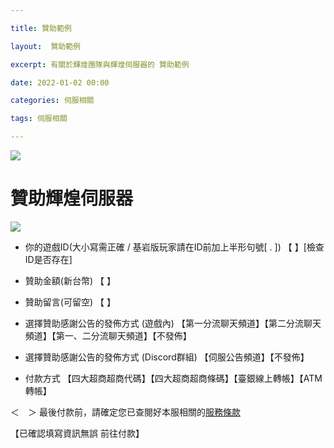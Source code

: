 ```yaml
---

title: 贊助範例

layout:  贊助範例

excerpt: 有關於輝煌團隊與輝煌伺服器的 贊助範例

date: 2022-01-02 00:00

categories: 伺服相關

tags: 伺服相關

---
```



![](https://media.discordapp.net/attachments/596718421966716928/971190210928992267/AddText_05-04-06.36.35.png)

# 贊助輝煌伺服器

![](https://cdn.discordapp.com/attachments/596718421966716928/995552584297353306/AddText_07-10-12.50.04.jpg)

- 你的遊戲ID(大小寫需正確 / 基岩版玩家請在ID前加上半形句號[ . ])
【           】[檢查ID是否存在]

- 贊助金額(新台幣)
【           】

- 贊助留言(可留空)
【           】

- 選擇贊助感謝公告的發佈方式 (遊戲內)
【第一分流聊天頻道】【第二分流聊天頻道】【第一、二分流聊天頻道】【不發佈】

- 選擇贊助感謝公告的發佈方式 (Discord群組)
【伺服公告頻道】【不發佈】

- 付款方式 
【四大超商超商代碼】【四大超商超商條碼】【臺銀線上轉帳】【ATM轉帳】

＜　＞ 最後付款前，請確定您已查閱好本服相關的<a href="https://www.brilliantw.net/服務條款">服務條款</a>

【已確認填寫資訊無誤 前往付款】
